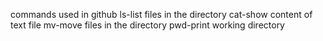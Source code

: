 commands used in github
ls-list files in the directory
cat-show content of text file
mv-move files in the directory
pwd-print working directory

